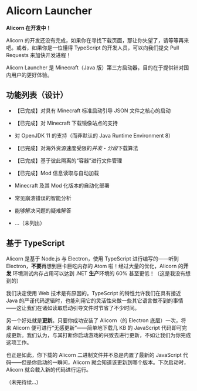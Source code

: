 # Alicorn Launcher

**Alicorn 在开发中！**

Alicorn 的开发还没有完成，如果你在寻找下载页面，那让你失望了，请等等再来吧。或者，如果你是一位懂得 TypeScript 的开发人员，可以向我们提交 Pull Requests 来加快开发进程！

Alicorn Launcher 是 Minecraft（Java 版）第三方启动器，目的在于提供针对国内用户的更好体验。

## 功能列表（设计）

- 【已完成】对具有 Minecraft 标准启动引导 JSON 文件之核心的启动

- 【已完成】对 Minecraft 下载镜像站点的支持

- 对 OpenJDK 11 的支持（而非默认的 Java Runtime Environment 8）

- 【已完成】对海外资源速度受限的*并发 - 分段*下载算法

- 【已完成】基于彼此隔离的“容器”进行文件管理

- 【已完成】Mod 信息读取与自动加载

- Minecraft 及其 Mod 化版本的自动化部署

- 常见崩溃错误的智能分析

- 能够解决问题的疑难解答

- …（未列出）

## 基于 TypeScript

Alicorn 是基于 Node.js 与 Electron，使用 TypeScript 进行编写的——听到 Electron，**不要**再想到巨卡巨吃内存的 Atom 啦！经过大量的优化，Alicorn 的**开发**
环境测试内存占用可以达到 .NET **生产**环境的 60% 甚至更低！（这是我没有想到的）

我们决定使用 Web 技术是有原因的。TypeScript 的特性允许我们在具有接近 Java 的严谨代码逻辑时，也能利用它的灵活性来做一些其它语言做不到的事情——这让我们在诸如读取启动引导文件时节省了不少时间。

另一个好处就是**更新**。只要你成功安装了 Alicorn（的 Electron 底层）一次，将来 Alicorn 便可进行“无感更新”——简单地下载几 KB 的 JavaScript
代码即可完成更新。我们认为，与其打断你启动游戏的兴致去进行更新，不如让我们为你完成这项工作。

也正是如此，你下载的 Alicorn 二进制文件并不总是内置了最新的 JavaScript 代码——但是你启动的一瞬间，Alicorn 就会知道该更新到哪个版本。下次启动时，Alicorn 就会载入新的代码进行运行。

（未完待续…）
